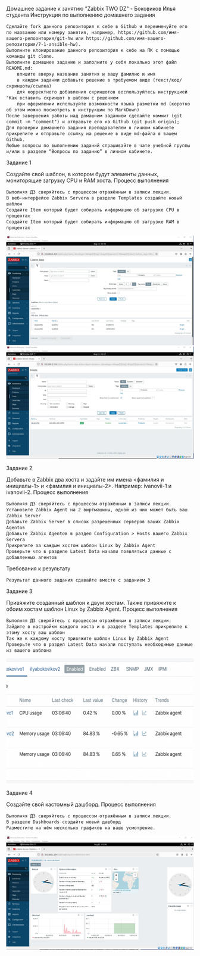Домашнее задание к занятию "Zabbix TWO DZ" - Боковиков Илья студента
Инструкция по выполнению домашнего задания

    Сделайте fork данного репозитория к себе в Github и переименуйте его по названию или номеру занятия, например, https://github.com/имя-вашего-репозитория/git-hw или https://github.com/имя-вашего-репозитория/7-1-ansible-hw).
    Выполните клонирование данного репозитория к себе на ПК с помощью команды git clone.
    Выполните домашнее задание и заполните у себя локально этот файл README.md:
        впишите вверху название занятия и вашу фамилию и имя
        в каждом задании добавьте решение в требуемом виде (текст/код/скриншоты/ссылка)
        для корректного добавления скриншотов воспользуйтесь инструкцией "Как вставить скриншот в шаблон с решением
        при оформлении используйте возможности языка разметки md (коротко об этом можно посмотреть в инструкции по MarkDown)
    После завершения работы над домашним заданием сделайте коммит (git commit -m "comment") и отправьте его на Github (git push origin);
    Для проверки домашнего задания преподавателем в личном кабинете прикрепите и отправьте ссылку на решение в виде md-файла в вашем Github.
    Любые вопросы по выполнению заданий спрашивайте в чате учебной группы и/или в разделе “Вопросы по заданию” в личном кабинете.


Задание 1

Создайте свой шаблон, в котором будут элементы данных, мониторящие загрузку CPU и RAM хоста.
Процесс выполнения

    Выполняя ДЗ сверяйтесь с процессом отражённым в записи лекции.
    В веб-интерфейсе Zabbix Servera в разделе Templates создайте новый шаблон
    Создайте Item который будет собирать информацию об загрузке CPU в процентах
    Создайте Item который будет собирать информацию об загрузке RAM в процентах
![cpu and ram](img/dz1cpuram.jpg)
![workzabbixagentd](img/work.jpg)

Задание 2

Добавьте в Zabbix два хоста и задайте им имена <фамилия и инициалы-1> и <фамилия и инициалы-2>. Например: ivanovii-1 и ivanovii-2.
Процесс выполнения

    Выполняя ДЗ сверяйтесь с процессом отражённым в записи лекции.
    Установите Zabbix Agent на 2 виртмашины, одной из них может быть ваш Zabbix Server
    Добавьте Zabbix Server в список разрешенных серверов ваших Zabbix Agentов
    Добавьте Zabbix Agentов в раздел Configuration > Hosts вашего Zabbix Servera
    Прикрепите за каждым хостом шаблон Linux by Zabbix Agent
    Проверьте что в разделе Latest Data начали появляться данные с добавленных агентов

Требования к результату

    Результат данного задания сдавайте вместе с заданием 3

Задание 3

Привяжите созданный шаблон к двум хостам. Также привяжите к обоим хостам шаблон Linux by Zabbix Agent.
Процесс выполнения

    Выполняя ДЗ сверяйтесь с процессом отражённым в записи лекции.
    Зайдите в настройки каждого хоста и в разделе Templates прикрепите к этому хосту ваш шаблон
    Так же к каждому хосту привяжите шаблон Linux by Zabbix Agent
    Проверьте что в раздел Latest Data начали поступать необходимые данные из вашего шаблона
![dz3-4](img/dz3-4.png)

Задание 4

Создайте свой кастомный дашборд.
Процесс выполнения

    Выполняя ДЗ сверяйтесь с процессом отражённым в записи лекции.
    В разделе Dashboards создайте новый дашборд
    Разместите на нём несколько графиков на ваше усмотрение.
![dashboard](img/dz5cpuram.jpg)